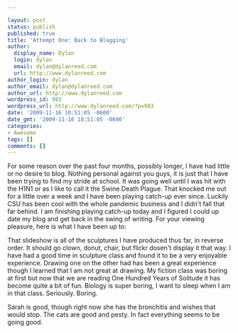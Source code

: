```yaml
---

layout: post
status: publish
published: true
title: 'Attempt One: Back to Blogging'
author:
  display_name: Dylan
  login: dylan
  email: dylan@dylanreed.com
  url: http://www.dylanreed.com
author_login: dylan
author_email: dylan@dylanreed.com
author_url: http://www.dylanreed.com
wordpress_id: 983
wordpress_url: http://www.dylanreed.com/?p=983
date: '2009-11-16 10:51:05 -0600'
date_gmt: '2009-11-16 18:51:05 -0600'
categories:
- Awesome
tags: []
comments: []
---
```


For some reason over the past four months, possibly longer, I have had little or no desire to blog. Nothing personal against you guys, it is just that I have been trying to find my stride at school. It was going well until I was hit with the H1N1 or as I like to call it the Swine Death Plague. That knocked me out for a little over a week and I have been playing catch-up ever since. Luckily CSU has been cool with the whole pandemic business and I didn't fall that far behind. I am finishing playing catch-up today and I figured I could up date my blog and get back in the swing of writing. For your viewing pleasure, here is what I have been up to:

That slideshow is all of the sculptures I have produced thus far, in reverse order. It should go clown, donut, chair, but flickr dosen't display it that way. I have had a good time in sculpture class and found it to be a very enjoyable experience. Drawing one on the other had has been a great experience though I learned that I am not great at drawing.  My fiction class was boring at first but now that we are reading One Hundred Years of Solitude it has become quite a bit of fun. Biology is super boring, I want to sleep when I am in that class. Seriously. Boring.

Sarah is good, though right now she has the bronchitis and wishes that would stop. The cats are good and pesty. In fact everything seems to be going good.
